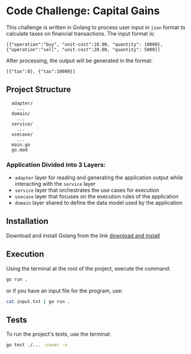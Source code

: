 # Code Challenge: Capital Gains

This challenge is written in Golang to process user input in `json` format to calculate taxes on financial transactions. The input format is:
```
[{"operation":"buy", "unit-cost":10.00, "quantity": 10000},{"operation":"sell", "unit-cost":20.00, "quantity": 5000}]
``` 
After processing, the output will be generated in the format:
```
[{"tax":0}, {"tax":10000}]
``` 

## Project Structure

```capital-gains/
  adapter/
    ...
  domain/
    ...
  service/
    ...
  usecase/
    ...
  main.go
  go.mod
```

### Application Divided into 3 Layers:

- `adapter` layer for reading and generating the application output while interacting with the `service` layer
- `service` layer that orchestrates the use cases for execution
- `usecase` layer that focuses on the execution rules of the application
- `domain` layer shared to define the data model used by the application

## Installation

Download and install Golang from the link [download and install](https://go.dev/doc/install) 

## Execution

Using the terminal at the root of the project, execute the command:
```bash
go run .
```
or if you have an input file for the program, use:
```bash
cat input.txt | go run .
```

## Tests

To run the project's tests, use the terminal:
```bash
go test ./... -cover -v
```

